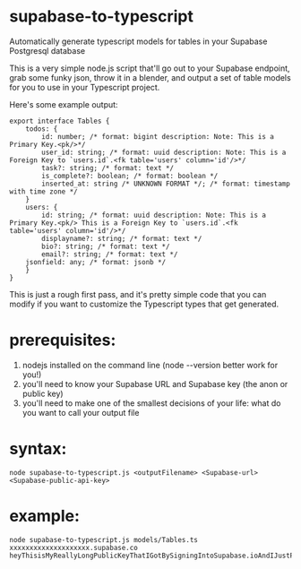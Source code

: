 # supabase-to-typescript
Automatically generate typescript models for tables in your Supabase Postgresql database

This is a very simple node.js script that'll go out to your Supabase endpoint, grab some funky json, throw it in a blender, and output a set of table models for you to use in your Typescript project.

Here's some example output:
```
export interface Tables {
	todos: {
		id: number; /* format: bigint description: Note: This is a Primary Key.<pk/>*/
		user_id: string; /* format: uuid description: Note: This is a Foreign Key to `users.id`.<fk table='users' column='id'/>*/
		task?: string; /* format: text */
		is_complete?: boolean; /* format: boolean */
		inserted_at: string /* UNKNOWN FORMAT */; /* format: timestamp with time zone */
	}
	users: {
		id: string; /* format: uuid description: Note: This is a Primary Key.<pk/> This is a Foreign Key to `users.id`.<fk table='users' column='id'/>*/
		displayname?: string; /* format: text */
		bio?: string; /* format: text */
		email?: string; /* format: text */
    jsonfield: any; /* format: jsonb */
	}
}
```

This is just a rough first pass, and it's pretty simple code that you can modify if you want to customize the Typescript types that get generated.

# prerequisites:
1. nodejs installed on the command line (node --version better work for you!)
2. you'll need to know your Supabase URL and Supabase key (the anon or public key)
3. you'll need to make one of the smallest decisions of your life:  what do you want to call your output file

# syntax:
```
node supabase-to-typescript.js <outputFilename> <Supabase-url> <Supabase-public-api-key>
```
# example:
```
node supabase-to-typescript.js models/Tables.ts xxxxxxxxxxxxxxxxxxxx.supabase.co heyThisisMyReallyLongPublicKeyThatIGotBySigningIntoSupabase.ioAndIJustPastedItHereBecauseItWouldTakeLongerToTypeItThanItWouldBeToCodeMyEntireAppInX86AssemblerWith12MonkeysOnOriginalIBMKeyboards
```
